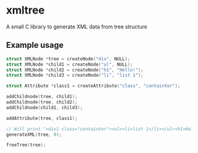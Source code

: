 # xmltree
A small C library to generate XML data from tree structure

## Example usage

```c
struct XMLNode *tree = createNode("div", NULL);
struct XMLNode *child1 = createNode("ul", NULL);
struct XMLNode *child2 = createNode("h1", "Hello!");
struct XMLNode *child3 = createNode("li", "list 1");

struct Attribute *class1 = createAttribute("class", "containter");

addChildnode(tree, child1);
addChildnode(tree, child2);
addChildnode(child1, child3);

addAttribute(tree, class1);

// Will print "<div1 class="containter"><ul><li>list 1</li></ul><h1>Hello!</h1></div>"
generateXML(tree, 0);

freeTree(tree);
```

